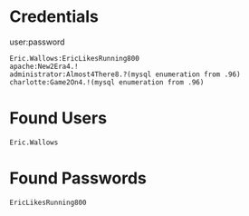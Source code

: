 # Credentials
user:password
```
Eric.Wallows:EricLikesRunning800
apache:New2Era4.!
administrator:Almost4There8.?(mysql enumeration from .96)
charlotte:Game2On4.!(mysql enumeration from .96)
```

# Found Users
```
Eric.Wallows
```


# Found Passwords
```
EricLikesRunning800
```